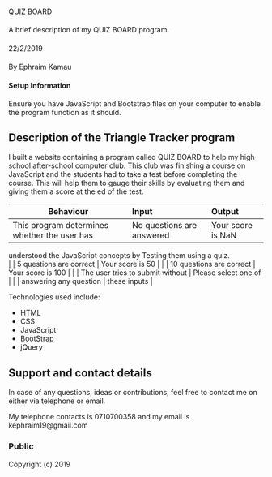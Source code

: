 ####
QUIZ BOARD
####
A brief description of my QUIZ BOARD program.
####
22/2/2019
####
By Ephraim Kamau

#### Setup Information
Ensure you have JavaScript and Bootstrap files on your computer to enable the program function as it should.

## Description of the Triangle Tracker program
<p> I built a website containing a program called QUIZ BOARD to help my high school after-school computer club. This club was finishing a course on JavaScript and the students had to take a test before completing the course. This will help them to gauge their skills by evaluating them and giving them a score at the ed of the
test.</p>

| Behaviour                                   |           Input                      | Output                   |
| --------------------------------            | :----------------------------------- | :------------------------|
| This program determines whether the user has| No questions are answered            | Your score is NaN        |  
 understood the JavaScript concepts by Testing
 them using a quiz.                                     
|                                             | 5 questions are correct              | Your score is 50         |
|                                             | 10 questions are correct             | Your score is 100        |
|                                             | The user tries to submit without     | Please select one of     |
|                                             | answering any question               |  these inputs            |

<p>Technologies used include:</p>
<ul>
<li>HTML</li>
<li>CSS</li>
<li>JavaScript</li>
<li>BootStrap</li>
<li>jQuery</li>
</ul>


## Support and contact details
<p>In case of any questions, ideas or contributions, feel free to contact me on either via telephone or email.</p>
<p>My telephone contacts is 0710700358 and my email is kephraim19@gmail.com</p>


### Public
Copyright (c) 2019
